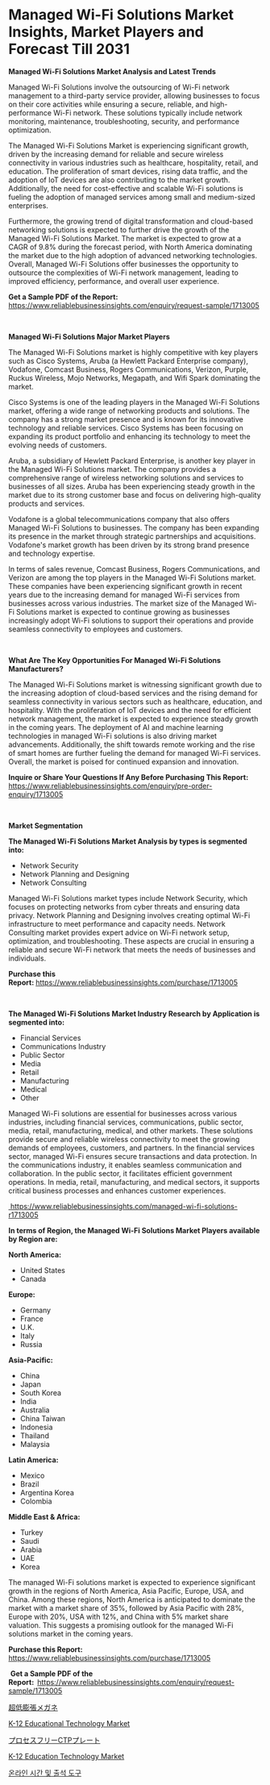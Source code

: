 <p><h1>Managed Wi-Fi Solutions Market Insights, Market Players and Forecast Till 2031</h1></p><p><strong>Managed Wi-Fi Solutions Market Analysis and Latest Trends</strong></p>
<p><p>Managed Wi-Fi Solutions involve the outsourcing of Wi-Fi network management to a third-party service provider, allowing businesses to focus on their core activities while ensuring a secure, reliable, and high-performance Wi-Fi network. These solutions typically include network monitoring, maintenance, troubleshooting, security, and performance optimization.</p><p>The Managed Wi-Fi Solutions Market is experiencing significant growth, driven by the increasing demand for reliable and secure wireless connectivity in various industries such as healthcare, hospitality, retail, and education. The proliferation of smart devices, rising data traffic, and the adoption of IoT devices are also contributing to the market growth. Additionally, the need for cost-effective and scalable Wi-Fi solutions is fueling the adoption of managed services among small and medium-sized enterprises.</p><p>Furthermore, the growing trend of digital transformation and cloud-based networking solutions is expected to further drive the growth of the Managed Wi-Fi Solutions Market. The market is expected to grow at a CAGR of 9.8% during the forecast period, with North America dominating the market due to the high adoption of advanced networking technologies. Overall, Managed Wi-Fi Solutions offer businesses the opportunity to outsource the complexities of Wi-Fi network management, leading to improved efficiency, performance, and overall user experience.</p></p>
<p><strong>Get a Sample PDF of the Report:&nbsp;</strong> <a href="https://www.reliablebusinessinsights.com/enquiry/request-sample/1713005">https://www.reliablebusinessinsights.com/enquiry/request-sample/1713005</a></p>
<p>&nbsp;</p>
<p><strong>Managed Wi-Fi Solutions Major Market Players</strong></p>
<p><p>The Managed Wi-Fi Solutions market is highly competitive with key players such as Cisco Systems, Aruba (a Hewlett Packard Enterprise company), Vodafone, Comcast Business, Rogers Communications, Verizon, Purple, Ruckus Wireless, Mojo Networks, Megapath, and Wifi Spark dominating the market.</p><p>Cisco Systems is one of the leading players in the Managed Wi-Fi Solutions market, offering a wide range of networking products and solutions. The company has a strong market presence and is known for its innovative technology and reliable services. Cisco Systems has been focusing on expanding its product portfolio and enhancing its technology to meet the evolving needs of customers.</p><p>Aruba, a subsidiary of Hewlett Packard Enterprise, is another key player in the Managed Wi-Fi Solutions market. The company provides a comprehensive range of wireless networking solutions and services to businesses of all sizes. Aruba has been experiencing steady growth in the market due to its strong customer base and focus on delivering high-quality products and services.</p><p>Vodafone is a global telecommunications company that also offers Managed Wi-Fi Solutions to businesses. The company has been expanding its presence in the market through strategic partnerships and acquisitions. Vodafone's market growth has been driven by its strong brand presence and technology expertise.</p><p>In terms of sales revenue, Comcast Business, Rogers Communications, and Verizon are among the top players in the Managed Wi-Fi Solutions market. These companies have been experiencing significant growth in recent years due to the increasing demand for managed Wi-Fi services from businesses across various industries. The market size of the Managed Wi-Fi Solutions market is expected to continue growing as businesses increasingly adopt Wi-Fi solutions to support their operations and provide seamless connectivity to employees and customers.</p></p>
<p>&nbsp;</p>
<p><strong>What Are The Key Opportunities For Managed Wi-Fi Solutions Manufacturers?</strong></p>
<p><p>The Managed Wi-Fi Solutions market is witnessing significant growth due to the increasing adoption of cloud-based services and the rising demand for seamless connectivity in various sectors such as healthcare, education, and hospitality. With the proliferation of IoT devices and the need for efficient network management, the market is expected to experience steady growth in the coming years. The deployment of AI and machine learning technologies in managed Wi-Fi solutions is also driving market advancements. Additionally, the shift towards remote working and the rise of smart homes are further fueling the demand for managed Wi-Fi services. Overall, the market is poised for continued expansion and innovation.</p></p>
<p><strong>Inquire or Share Your Questions If Any Before Purchasing This Report:</strong> <a href="https://www.reliablebusinessinsights.com/enquiry/pre-order-enquiry/1713005">https://www.reliablebusinessinsights.com/enquiry/pre-order-enquiry/1713005</a></p>
<p>&nbsp;</p>
<p><strong>Market Segmentation</strong></p>
<p><strong>The Managed Wi-Fi Solutions Market Analysis by types is segmented into:</strong></p>
<p><ul><li>Network Security</li><li>Network Planning and Designing</li><li>Network Consulting</li></ul></p>
<p><p>Managed Wi-Fi Solutions market types include Network Security, which focuses on protecting networks from cyber threats and ensuring data privacy. Network Planning and Designing involves creating optimal Wi-Fi infrastructure to meet performance and capacity needs. Network Consulting market provides expert advice on Wi-Fi network setup, optimization, and troubleshooting. These aspects are crucial in ensuring a reliable and secure Wi-Fi network that meets the needs of businesses and individuals.</p></p>
<p><strong>Purchase this Report:&nbsp;</strong><a href="https://www.reliablebusinessinsights.com/purchase/1713005">https://www.reliablebusinessinsights.com/purchase/1713005</a></p>
<p>&nbsp;</p>
<p><strong>The Managed Wi-Fi Solutions Market Industry Research by Application is segmented into:</strong></p>
<p><ul><li>Financial Services</li><li>Communications Industry</li><li>Public Sector</li><li>Media</li><li>Retail</li><li>Manufacturing</li><li>Medical</li><li>Other</li></ul></p>
<p><p>Managed Wi-Fi solutions are essential for businesses across various industries, including financial services, communications, public sector, media, retail, manufacturing, medical, and other markets. These solutions provide secure and reliable wireless connectivity to meet the growing demands of employees, customers, and partners. In the financial services sector, managed Wi-Fi ensures secure transactions and data protection. In the communications industry, it enables seamless communication and collaboration. In the public sector, it facilitates efficient government operations. In media, retail, manufacturing, and medical sectors, it supports critical business processes and enhances customer experiences.</p></p>
<p><a href="https://www.reliablebusinessinsights.com/managed-wi-fi-solutions-r1713005">&nbsp;https://www.reliablebusinessinsights.com/managed-wi-fi-solutions-r1713005</a></p>
<p><strong>In terms of Region, the Managed Wi-Fi Solutions Market Players available by Region are:</strong></p>
<p>
    <p> <strong> North America: </strong>
        <ul>
            <li>United States</li>
            <li>Canada</li>
        </ul>
        </p> 
    <p> <strong> Europe: </strong>
        <ul>
            <li>Germany</li>
            <li>France</li>
            <li>U.K.</li>
            <li>Italy</li>
            <li>Russia</li>
        </ul>
        </p> 
    <p> <strong> Asia-Pacific: </strong>
        <ul>
            <li>China</li>
            <li>Japan</li>
            <li>South Korea</li>
            <li>India</li>
            <li>Australia</li>
            <li>China Taiwan</li>
            <li>Indonesia</li>
            <li>Thailand</li>
            <li>Malaysia</li>
        </ul>
        </p> 
    <p> <strong> Latin America: </strong>
        <ul>
            <li>Mexico</li>
            <li>Brazil</li>
            <li>Argentina Korea</li>
            <li>Colombia</li>
        </ul>
        </p> 
    <p> <strong> Middle East & Africa: </strong>
        <ul>
            <li>Turkey</li>
            <li>Saudi</li>
            <li>Arabia</li>
            <li>UAE</li>
            <li>Korea</li>
        </ul>
    </p>
    </p>
<p><p>The managed Wi-Fi solutions market is expected to experience significant growth in the regions of North America, Asia Pacific, Europe, USA, and China. Among these regions, North America is anticipated to dominate the market with a market share of 35%, followed by Asia Pacific with 28%, Europe with 20%, USA with 12%, and China with 5% market share valuation. This suggests a promising outlook for the managed Wi-Fi solutions market in the coming years.</p></p>
<p><strong>Purchase this Report: </strong><a href="https://www.reliablebusinessinsights.com/purchase/1713005">https://www.reliablebusinessinsights.com/purchase/1713005</a></p>
<p>&nbsp;<strong>Get a Sample PDF of the Report:&nbsp;&nbsp;</strong><a href="https://www.reliablebusinessinsights.com/enquiry/request-sample/1713005">https://www.reliablebusinessinsights.com/enquiry/request-sample/1713005</a></p>
<p><strong></strong></p>
<p><p><a href="https://github.com/xtkhtofdt934839/Market-Research-Report-List-2/blob/main/4880136112731.md">超低膨張メガネ</a></p><p><a href="https://github.com/biheemgalvinlouises6hokrh3h/Market-Research-Report-List-2/blob/main/k-12-educational-technology-market.md">K-12 Educational Technology Market</a></p><p><a href="https://github.com/ddwcuskozol07187/Market-Research-Report-List-2/blob/main/7305338112732.md">プロセスフリーCTPプレート</a></p><p><a href="https://github.com/IzaiahBartell/Market-Research-Report-List-1/blob/main/k-12-education-technology-market.md">K-12 Education Technology Market</a></p><p><a href="https://github.com/vseigx30c9a1j/Market-Research-Report-List-2/blob/main/4777160107504.md">온라인 시간 및 출석 도구</a></p></p>